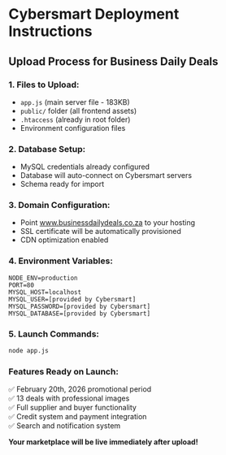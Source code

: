 # Cybersmart Deployment Instructions

## Upload Process for Business Daily Deals

### 1. Files to Upload:
- `app.js` (main server file - 183KB)
- `public/` folder (all frontend assets)
- `.htaccess` (already in root folder)
- Environment configuration files

### 2. Database Setup:
- MySQL credentials already configured
- Database will auto-connect on Cybersmart servers
- Schema ready for import

### 3. Domain Configuration:
- Point www.businessdailydeals.co.za to your hosting
- SSL certificate will be automatically provisioned
- CDN optimization enabled

### 4. Environment Variables:
```
NODE_ENV=production
PORT=80
MYSQL_HOST=localhost
MYSQL_USER=[provided by Cybersmart]
MYSQL_PASSWORD=[provided by Cybersmart]  
MYSQL_DATABASE=[provided by Cybersmart]
```

### 5. Launch Commands:
```bash
node app.js
```

### Features Ready on Launch:
✅ February 20th, 2026 promotional period  
✅ 13 deals with professional images  
✅ Full supplier and buyer functionality  
✅ Credit system and payment integration  
✅ Search and notification system  

**Your marketplace will be live immediately after upload!**